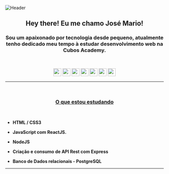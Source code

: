 ![Header](./assets/header.gif)

<h2 align="center"><strong> Hey there! Eu me chamo José Mario! </strong></h2>

<h3 align="center">
<strong>Sou um apaixonado por tecnologia desde pequeno, atualmente tenho dedicado meu tempo à estudar desenvolvimento web na Cubos Academy.</strong></h3>

<br>

<!-- BADGES -->
<p align = "center">
<img src = "https://img.shields.io/badge/HTML5-E34F26?style=for-the-badge&logo=html5&logoColor=white" alt = "css3" height = "25"/>
<img src = "https://img.shields.io/badge/CSS3-1572B6?style=for-the-badge&logo=css3&logoColor=white" alt = "css3" height = "25"/>
<img src = "https://img.shields.io/badge/JavaScript-F7DF1E?style=for-the-badge&logo=javascript&logoColor=black" alt = "css3" height = "25"/>
<img src = "https://img.shields.io/badge/React-20232A?style=for-the-badge&logo=react&logoColor=61DAFB" alt = "css3" height = "25"/>
<img src = "https://img.shields.io/badge/Node.js-43853D?style=for-the-badge&logo=node.js&logoColor=white" alt = "css3" height = "25"/>
<img src = "https://img.shields.io/badge/Express.js-404D59?style=for-the-badge" alt = "css3" height = "25"/>
<img src = "https://img.shields.io/badge/PostgreSQL-316192?style=for-the-badge&logo=postgresql&logoColor=white" alt = "css3" height = "25"/>
</p>
<!-- /BADGES -->

<hr>
<br>

<h3 align="center"> <strong><u> O que estou estudando</u></strong></h3>
<br>

<strong>

- HTML / CSS3

- JavaScript com ReactJS.
- NodeJS
- Criação e consumo de API Rest com Express
- Banco de Dados relacionais - PostgreSQL

</strong>

<hr>

<br>

<!-- <img src = "https://github-readme-stats.vercel.app/api/top-langs/?username=jmmzp&theme=blue-green"/> -->
